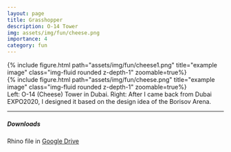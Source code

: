 ```yaml
---
layout: page
title: Grasshopper
description: O-14 Tower
img: assets/img/fun/cheese.png
importance: 4
category: fun
---
```


<div class="row">
    <div class="col-sm mt-3 mt-md-0">
        {% include figure.html path="assets/img/fun/cheese1.png" title="example image" class="img-fluid rounded z-depth-1" zoomable=true%}
    </div> 
    <div class="col-sm mt-3 mt-md-0">
        {% include figure.html path="assets/img/fun/cheese.png" title="example image" class="img-fluid rounded z-depth-1" zoomable=true%}
    </div> 
</div>
<div class="caption">
    Left: O-14 (Cheese) Tower in Dubai.
    Right: After I came back from Dubai EXPO2020, I designed it based on the design idea of the Borisov Arena.
</div>

------
##### **Downloads**
Rhino file in [Google Drive](https://drive.google.com/file/d/1VKlOMytSzuy3m4-riNrvbYVEz02Md883/view?usp=sharing)
